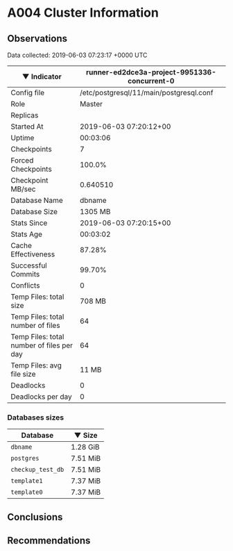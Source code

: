 # A004 Cluster Information #

## Observations ##
Data collected: 2019-06-03 07:23:17 +0000 UTC  

|&#9660;&nbsp;Indicator | runner-ed2dce3a-project-9951336-concurrent-0 |
|--------|-------|
|Config file |/etc/postgresql/11/main/postgresql.conf|
|Role |Master|
|Replicas ||
|Started At |2019-06-03&nbsp;07:20:12+00|
|Uptime |00:03:06|
|Checkpoints |7|
|Forced Checkpoints |100.0%|
|Checkpoint MB/sec |0.640510|
|Database Name |dbname|
|Database Size |1305&nbsp;MB|
|Stats Since |2019-06-03&nbsp;07:20:15+00|
|Stats Age |00:03:02|
|Cache Effectiveness |87.28%|
|Successful Commits |99.70%|
|Conflicts |0|
|Temp Files: total size |708&nbsp;MB|
|Temp Files: total number of files |64|
|Temp Files: total number of files per day |64|
|Temp Files: avg file size |11&nbsp;MB|
|Deadlocks |0|
|Deadlocks per day |0|


### Databases sizes ###

| Database | &#9660;&nbsp;Size |
|----------|--------|
| `dbname` | 1.28&nbsp;GiB |
| `postgres` | 7.51&nbsp;MiB |
| `checkup_test_db` | 7.51&nbsp;MiB |
| `template1` | 7.37&nbsp;MiB |
| `template0` | 7.37&nbsp;MiB |


## Conclusions ##


## Recommendations ##

